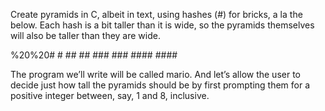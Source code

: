 Create pyramids in C, albeit in text, using hashes (#) for bricks, a la the below. Each hash is a bit taller than it is wide, so the pyramids themselves will also be taller than they are wide.

%20%20&#35;  &#35;
  &#35;&#35;  &#35;&#35;
 &#35;&#35;&#35;  &#35;&#35;&#35;
&#35;&#35;&#35;&#35;  &#35;&#35;&#35;&#35;

The program we’ll write will be called mario. And let’s allow the user to decide just how tall the pyramids should be by first prompting them for a positive integer between, say, 1 and 8, inclusive.
